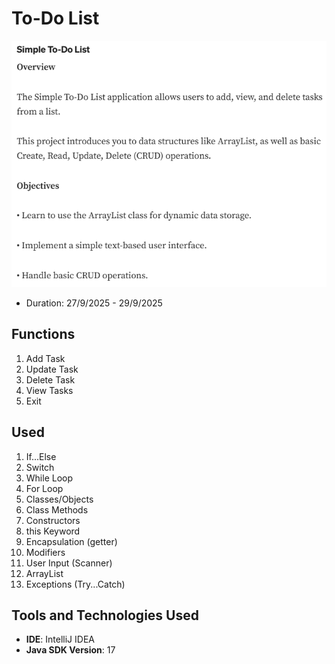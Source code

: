 # To-Do List

![](image.png)

- Duration:  27/9/2025 - 29/9/2025

## Functions
1. Add Task
2. Update Task
3. Delete Task
4. View Tasks
5. Exit

## Used
1. If...Else
2. Switch
3. While Loop
4. For Loop
5. Classes/Objects
6. Class Methods
7. Constructors
8. this Keyword
9. Encapsulation (getter)
10. Modifiers
11. User Input (Scanner)
12. ArrayList
13. Exceptions (Try...Catch)

## Tools and Technologies Used
- **IDE**: IntelliJ IDEA
- **Java SDK Version**: 17